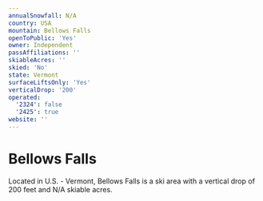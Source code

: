 ```yaml
---
annualSnowfall: N/A
country: USA
mountain: Bellows Falls
openToPublic: 'Yes'
owner: Independent
passAffiliations: ''
skiableAcres: ''
skied: 'No'
state: Vermont
surfaceLiftsOnly: 'Yes'
verticalDrop: '200'
operated:
  '2324': false
  '2425': true
website: ''
---
```



# Bellows Falls

Located in U.S. - Vermont, Bellows Falls is a ski area with a vertical drop of 200 feet and N/A skiable acres.
